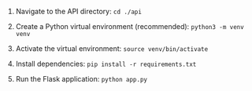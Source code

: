 1. Navigate to the API directory:
`cd ./api`

2. Create a Python virtual environment (recommended):
`python3 -m venv venv`

3. Activate the virtual environment:
`source venv/bin/activate`

4. Install dependencies:
`pip install -r requirements.txt`

5. Run the Flask application:
`python app.py`